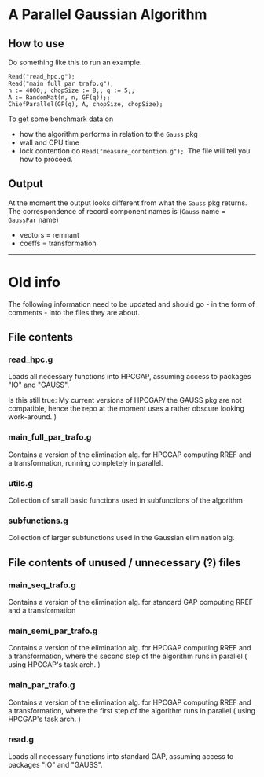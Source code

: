 # A Parallel Gaussian Algorithm
## How to use
Do something like this to run an example.
```
Read("read_hpc.g");
Read("main_full_par_trafo.g");
n := 4000;; chopSize := 8;; q := 5;;
A := RandomMat(n, n, GF(q));;
ChiefParallel(GF(q), A, chopSize, chopSize);
```

To get some benchmark data on
- how the algorithm performs in relation to the `Gauss` pkg
- wall and CPU time
- lock contention
do `Read("measure_contention.g");`. The file will tell you how to proceed.


## Output
At the moment the output looks different from what the `Gauss` pkg returns.
The correspondence of record component names is
(`Gauss` name = `GaussPar` name)
- vectors = remnant
- coeffs = transformation

---
# Old info
The following information need to be updated and should go - in the form of comments - into the files
they are about.

## File contents
### read_hpc.g
Loads all necessary functions into HPCGAP, assuming access to packages "IO" and "GAUSS".

Is this still true: My current versions of HPCGAP/ the GAUSS pkg are not compatible, hence the repo at the moment
             uses a rather obscure looking work-around..)

### main_full_par_trafo.g
Contains a version of the elimination alg. for HPCGAP computing RREF and a transformation, running completely in parallel.

### utils.g
Collection of small basic functions used in subfunctions of the algorithm

### subfunctions.g
Collection of larger subfunctions used in the Gaussian elimination alg.

## File contents of unused / unnecessary (?) files
### main_seq_trafo.g
Contains a version of the elimination alg. for standard GAP computing RREF and a transformation

### main_semi_par_trafo.g
Contains a version of the elimination alg. for HPCGAP computing RREF and a transformation, where the second step of the
                        algorithm runs in parallel ( using HPCGAP's task arch. )

### main_par_trafo.g
Contains a version of the elimination alg. for HPCGAP computing RREF and a transformation, where the first step of the
                        algorithm runs in parallel ( using HPCGAP's task arch. )

### read.g
Loads all necessary functions into standard GAP, assuming access to packages "IO" and "GAUSS".

